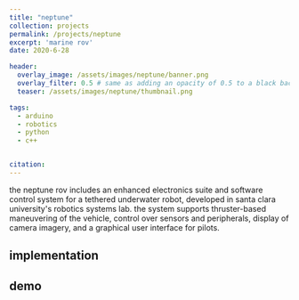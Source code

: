 ```yaml
---
title: "neptune"
collection: projects
permalink: /projects/neptune
excerpt: 'marine rov'
date: 2020-6-28

header:
  overlay_image: /assets/images/neptune/banner.png
  overlay_filter: 0.5 # same as adding an opacity of 0.5 to a black background
  teaser: /assets/images/neptune/thumbnail.png

tags:
  - arduino
  - robotics
  - python
  - c++


citation: 
---
```



the neptune rov includes an enhanced electronics suite and software control system for a tethered underwater robot, developed in santa clara university's robotics systems lab. the system supports thruster-based maneuvering of the vehicle, control over sensors and peripherals, display of camera imagery, and a graphical user interface for pilots.

## implementation

## demo
